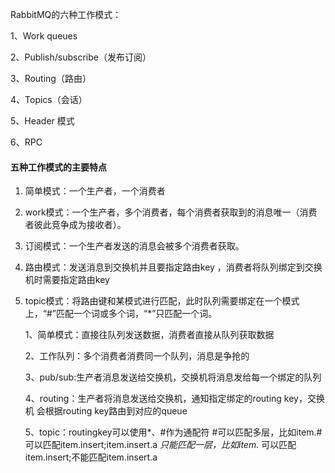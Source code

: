 RabbitMQ的六种工作模式：

1、Work queues

2、Publish/subscribe（发布订阅）

3、Routing（路由）

4、Topics（会话）

5、Header 模式

6、RPC



#### 五种工作模式的主要特点

1. 简单模式：一个生产者，一个消费者
2. work模式：一个生产者，多个消费者，每个消费者获取到的消息唯一（消费者彼此竞争成为接收者）。
3. 订阅模式：一个生产者发送的消息会被多个消费者获取。
4. 路由模式：发送消息到交换机并且要指定路由key ，消费者将队列绑定到交换机时需要指定路由key
5. topic模式：将路由键和某模式进行匹配，此时队列需要绑定在一个模式上，“#”匹配一个词或多个词，“*”只匹配一个词。



	1、简单模式：直接往队列发送数据，消费者直接从队列获取数据
	
	2、工作队列：多个消费者消费同一个队列，消息是争抢的
	
	3、pub/sub:生产者消息发送给交换机，交换机将消息发给每一个绑定的队列
	
	4、routing：生产者将消息发送给交换机，通知指定绑定的routing key，交换机
				会根据routing key路由到对应的queue
	
	5、topic：routingkey可以使用*、#作为通配符
			#可以匹配多层，比如item.# 可以匹配item.insert;item.insert.a
			*只能匹配一层，比如item.* 可以匹配item.insert;不能匹配item.insert.a
